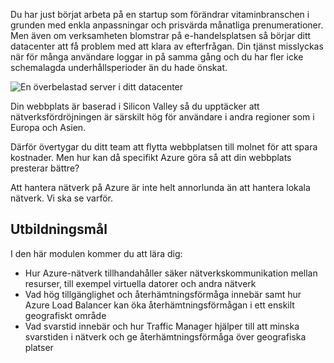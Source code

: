 Du har just börjat arbeta på en startup som förändrar vitaminbranschen i grunden med enkla anpassningar och prisvärda månatliga prenumerationer. Men även om verksamheten blomstrar på e-handelsplatsen så börjar ditt datacenter att få problem med att klara av efterfrågan. Din tjänst misslyckas när för många användare loggar in på samma gång och du har fler icke schemalagda underhållsperioder än du hade önskat.

![En överbelastad server i ditt datacenter](../media/1-heading.png)

Din webbplats är baserad i Silicon Valley så du upptäcker att nätverksfördröjningen är särskilt hög för användare i andra regioner som i Europa och Asien. 

Därför övertygar du ditt team att flytta webbplatsen till molnet för att spara kostnader. Men hur kan då specifikt Azure göra så att din webbplats presterar bättre?

Att hantera nätverk på Azure är inte helt annorlunda än att hantera lokala nätverk. Vi ska se varför.

## <a name="learning-objectives"></a>Utbildningsmål

I den här modulen kommer du att lära dig:

- Hur Azure-nätverk tillhandahåller säker nätverkskommunikation mellan resurser, till exempel virtuella datorer och andra nätverk
- Vad hög tillgänglighet och återhämtningsförmåga innebär samt hur Azure Load Balancer kan öka återhämtningsförmågan i ett enskilt geografiskt område
- Vad svarstid innebär och hur Traffic Manager hjälper till att minska svarstiden i nätverk och ge återhämtningsförmåga över geografiska platser
